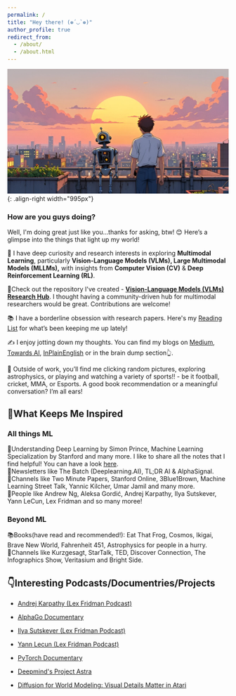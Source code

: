 ```yaml
---
permalink: /
title: "Hey there! (❁´◡`❁)"
author_profile: true
redirect_from: 
  - /about/
  - /about.html
---
```


![multimodality](bd0cb474-993e-4dea-b383-125a0b56fea4.jpg){: .align-right width="995px"}


### How are you guys doing?
Well, I'm doing great just like you...thanks for asking, btw! 😊 Here’s a glimpse into the things that light up my world!

🔭 I have deep curiosity and research interests in exploring **Multimodal Learning**, particularly **Vision-Language Models (VLMs), Large Multimodal Models (MLLMs),** with insights from **Computer Vision (CV)** & **Deep Reinforcement Learning (RL)**.

📌Check out the repository I've created - [**Vision-Language Models (VLMs) Research Hub**](https://github.com/thubZ09/vision-language-model-hub.git). I thought having a community-driven hub for multimodal researchers would be great. Contributions are welcome!

📚 I have a borderline obsession with research papers. Here's my [Reading List](https://huggingface.co/collections/thubZ9/my-reading-list-677bbae8877a0efbab57392f) for what’s been keeping me up lately!

✍️ I enjoy jotting down my thoughts. You can find my blogs on [Medium](https://medium.com/@thube09), [Towards AI](https://pub.towardsai.net/), [InPlainEnglish](https://plainenglish.io/author/yash-thube) or in the brain dump section👆.

🌿 Outside of work, you’ll find me clicking random pictures, exploring astrophysics, or playing and watching a variety of sports!! - be it football, cricket, MMA, or Esports. A good book recommendation or a meaningful conversation? I’m all ears!

## 🤔What Keeps Me Inspired

### **All things ML**
📖Understanding Deep Learning by Simon Prince, Machine Learning Specialization by Stanford and many more. I like to share all the notes that I find helpful! You can have a look [here](https://github.com/thubZ09/vision-language-model-hub/tree/main/Notes).  
📰Newsletters like The Batch (Deeplearning.AI), TL;DR AI & AlphaSignal.  
🎥Channels like Two Minute Papers, Stanford Online, 3Blue1Brown, Machine Learning Street Talk, Yannic Kilcher, Umar Jamil and many more.  
🌟People like Andrew Ng, Aleksa Gordić, Andrej Karpathy, Ilya Sutskever, Yann LeCun, Lex Fridman and so many moree!

### **Beyond ML**
📚Books(have read and recommended!): Eat That Frog, Cosmos, Ikigai, Brave New World, Fahrenheit 451, Astrophysics for people in a hurry.   
🎥Channels like Kurzgesagt, StarTalk, TED, Discover Connection, The Infographics Show, Veritasium and Bright Side.  

## 👇Interesting Podcasts/Documentries/Projects

- [Andrej Karpathy (Lex Fridman Podcast)](https://youtu.be/cdiD-9MMpb0?si=1PtizFt-uvhkE9o-)

- [AlphaGo Documentary](https://youtu.be/WXuK6gekU1Y?si=DqVB_ogiDWzB_wLA)

- [Ilya Sutskever (Lex Fridman Podcast)](https://youtu.be/13CZPWmke6A?si=A9eFIilC--d4eWWn)

- [Yann Lecun (Lex Fridman Podcast)](https://youtu.be/5t1vTLU7s40?si=jeSK8GB-ffm6yvzY)

- [PyTorch Documentary](https://youtu.be/rgP_LBtaUEc?si=VzII-WzJGbvncgyX)

- [Deepmind's Project Astra](https://deepmind.google/technologies/project-astra/)

- [Diffusion for World Modeling:
Visual Details Matter in Atari](https://diamond-wm.github.io/)




  